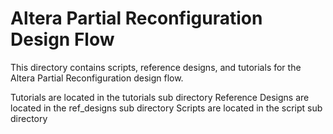 # Altera Partial Reconfiguration Design Flow

This directory contains scripts, reference designs, and tutorials for the
Altera Partial Reconfiguration design flow.

Tutorials are located in the tutorials sub directory
Reference Designs are located in the ref_designs sub directory
Scripts are located in the script sub directory

